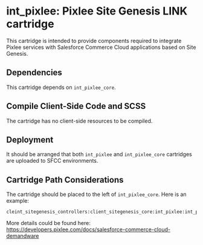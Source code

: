# int_pixlee: Pixlee Site Genesis LINK cartridge

This cartridge is intended to provide components required to integrate Pixlee services with Salesforce Commerce Cloud applications based on Site Genesis. 

## Dependencies
This cartridge depends on `int_pixlee_core`.

## Compile Client-Side Code and SCSS
The cartridge has no client-side resources to be compiled.

## Deployment
It should be arranged that both `int_pixlee` and `int_pixlee_core` cartridges are uploaded to SFCC environments.

## Cartridge Path Considerations
The cartridge should be placed to the left of `int_pixlee_core`. Here is an example:

	cleint_sitegenesis_controllers:client_sitegenesis_core:int_pixlee:int_pixlee_core

More details could be found here:
https://developers.pixlee.com/docs/salesforce-commerce-cloud-demandware

